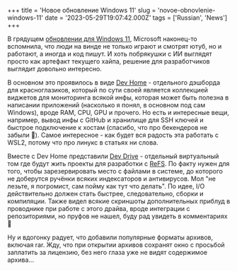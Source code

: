 +++
title = 'Новое обновление Windows 11'
slug = 'novoe-obnovlenie-windows-11'
date = '2023-05-29T19:07:42.000Z'
tags = ['Russian', 'News']
+++

В грядущем [обновлении для Windows 11](https://blogs.windows.com/windowsdeveloper/2023/05/23/bringing-the-power-of-ai-to-windows-11-unlocking-a-new-era-of-productivity-for-customers-and-developers-with-windows-copilot-and-dev-home/), Microsoft наконец-то вспомнила, что люди на винде не только играют и смотрят ютуб, но и работают, а иногда и код пишут. И хоть побрякушки с ИИ выглядят просто как артефакт текущего хайпа, решение для разработчиков выглядит довольно интересно.

В основном это проявилось в виде [Dev Home](https://learn.microsoft.com/en-us/windows/dev-home/) - отдельного дэшборда для красноглазиков, который по сути своей является коллекцией виджетов для мониторинга всякой инфы, которая может быть полезна в написании приложений (насколько я понял, в основном под сам Windows), вроде RAM, CPU, GPU и прочего. Но есть и интересные вещи, например, вывод инфы с GitHub и хранилище для SSH ключей и быстрое подключение к хостам (спасибо, что про бекендеров не забыли 🙂). Самое интересное - как будет вся радость эта работать с WSL2, потому что про линукс в статьях ни слова.

Вместе c Dev Home представили [Dev Drive](https://learn.microsoft.com/en-us/windows/dev-drive/) - отдельный виртуальный том где будут жить проекты для разработки с [ReFS](https://learn.microsoft.com/en-us/windows-server/storage/refs/refs-overview). По факту нужен для того, чтобы зарезервировать место с файлами в системе, до которого не доберутся ручёнки всяких индексаторов и антивирусов. Мол "не лезьте, я погромист, сам пойму как тут что делать". По идее, I/O действительно должен стать быстрее, следовательно, сборки и компиляции. Также видел всякие скриншоты дополнительных приблуд в проводнике при работе с этого драйва, вроде интеграции с репозиториями, но пруфов не нашел, буду рад увидеть в комментариях 📝

Ну и вдогонку радует, что добавили популярные форматы архивов, включая rar. Жду, что при открытии архивов сохранят окно с просьбой заплатить за лицензию, без него глаза уже не видят содержимое архива...
